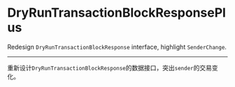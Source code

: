 # DryRunTransactionBlockResponsePlus

Redesign `DryRunTransactionBlockResponse` interface, highlight `SenderChange`.



------

重新设计`DryRunTransactionBlockResponse`的数据接口，突出`sender`的交易变化。

